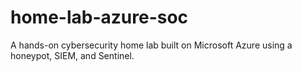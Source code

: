 # home-lab-azure-soc
A hands-on cybersecurity home lab built on Microsoft Azure using a honeypot, SIEM, and Sentinel.
